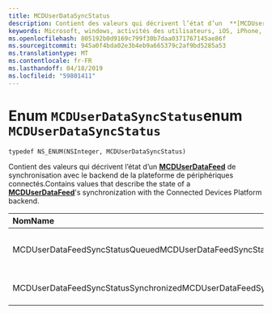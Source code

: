 ```yaml
---
title: MCDUserDataSyncStatus
description: Contient des valeurs qui décrivent l’état d’un  **[MCDUserDataFeed](MCDUserDataFeed.md)** de synchronisation avec le backend de la plateforme de périphériques connectés.
keywords: Microsoft, windows, activités des utilisateurs, iOS, iPhone, objectiveC, les appareils, Project Rome connectés
ms.openlocfilehash: 805192b0d9169c799f30b7daa0371767145ae86f
ms.sourcegitcommit: 945a0f4bda02e3b4eb9a665379c2af9bd5285a53
ms.translationtype: MT
ms.contentlocale: fr-FR
ms.lasthandoff: 04/18/2019
ms.locfileid: "59801411"
---
```

# <a name="enum-mcduserdatasyncstatus"></a><span data-ttu-id="10f09-104">Enum `MCDUserDataSyncStatus`</span><span class="sxs-lookup"><span data-stu-id="10f09-104">enum `MCDUserDataSyncStatus`</span></span>

```
typedef NS_ENUM(NSInteger, MCDUserDataSyncStatus)
```

<span data-ttu-id="10f09-105">Contient des valeurs qui décrivent l’état d’un  **[MCDUserDataFeed](MCDUserDataFeed.md)** de synchronisation avec le backend de la plateforme de périphériques connectés.</span><span class="sxs-lookup"><span data-stu-id="10f09-105">Contains values that describe the state of a **[MCDUserDataFeed](MCDUserDataFeed.md)**'s synchronization with the Connected Devices Platform backend.</span></span>

|<span data-ttu-id="10f09-106">Nom</span><span class="sxs-lookup"><span data-stu-id="10f09-106">Name</span></span> | <span data-ttu-id="10f09-107">Value</span><span class="sxs-lookup"><span data-stu-id="10f09-107">Value</span></span> | <span data-ttu-id="10f09-108">Description</span><span class="sxs-lookup"><span data-stu-id="10f09-108">Description</span></span> |
|:-- |:-- |:-- |
|  <span data-ttu-id="10f09-109">MCDUserDataFeedSyncStatusQueued</span><span class="sxs-lookup"><span data-stu-id="10f09-109">MCDUserDataFeedSyncStatusQueued</span></span> |<span data-ttu-id="10f09-110">0</span><span class="sxs-lookup"><span data-stu-id="10f09-110">0</span></span>| <span data-ttu-id="10f09-111">Les données ne sont pas encore synchronisées.</span><span class="sxs-lookup"><span data-stu-id="10f09-111">The data is not yet synchronized.</span></span> |
| <span data-ttu-id="10f09-112">MCDUserDataFeedSyncStatusSynchronized</span><span class="sxs-lookup"><span data-stu-id="10f09-112">MCDUserDataFeedSyncStatusSynchronized</span></span> |<span data-ttu-id="10f09-113">1</span><span class="sxs-lookup"><span data-stu-id="10f09-113">1</span></span>| <span data-ttu-id="10f09-114">Les données ont été synchronisées.</span><span class="sxs-lookup"><span data-stu-id="10f09-114">The data has been synchronized.</span></span>|